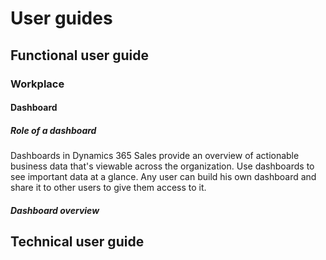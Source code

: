 # User guides

## Functional user guide

### Workplace 

#### Dashboard

##### Role of a dashboard
Dashboards in Dynamics 365 Sales provide an overview of actionable business data that's viewable across the organization. Use dashboards to see important data at a glance. 
Any user can build his own dashboard and share it to other users to give them access to it. 

##### Dashboard overview



## Technical user guide
